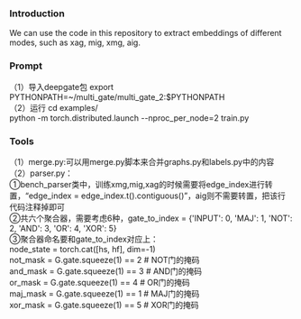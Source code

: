 ### Introduction
We can use the code in this repository to extract embeddings of different modes, such as xag, mig, xmg, aig.

### Prompt
（1）导入deepgate包
export PYTHONPATH=~/multi_gate/multi_gate_2:$PYTHONPATH <br>
（2）运行
cd examples/ <br>
python -m torch.distributed.launch --nproc_per_node=2  train.py<br>

### Tools
（1）merge.py:可以用merge.py脚本来合并graphs.py和labels.py中的内容<br>
（2）parser.py： <br>
    ①bench_parser类中，训练xmg,mig,xag的时候需要将edge_index进行转置，“edge_index = edge_index.t().contiguous()”，aig则不需要转置，把该行代码注释掉即可<br>
    ②共六个聚合器，需要考虑6种，gate_to_index = {'INPUT': 0, 'MAJ': 1, 'NOT': 2, 'AND': 3, 'OR': 4, 'XOR': 5} <br>
    ③聚合器命名要和gate_to_index对应上：<br>
        node_state = torch.cat([hs, hf], dim=-1) <br>
        not_mask = G.gate.squeeze(1) == 2  # NOT门的掩码 <br>
        and_mask = G.gate.squeeze(1) == 3  # AND门的掩码 <br>
        or_mask = G.gate.squeeze(1) == 4   # OR门的掩码 <br>
        maj_mask = G.gate.squeeze(1) == 1  # MAJ门的掩码 <br>
        xor_mask = G.gate.squeeze(1) == 5  # XOR门的掩码 <br>